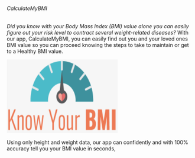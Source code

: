 ###### CalculateMyBMI

*Did you know with your Body Mass Index (BMI) value alone you can easily figure out your risk level to contract several weight-related diseases?* With our app, CalculateMyBMI, you can easily find out you and your loved ones BMI value so you can proceed knowing the steps to take to maintain or get to a Healthy BMI value.

<img src="1.gif" alt="BMI Meter" title="BMI Meter" height="200" width="300">

Using only height and weight data, our app can confidently and with 100% accuracy tell you your BMI value in seconds,
